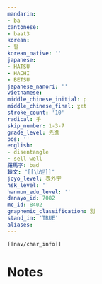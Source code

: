 ```yaml
---
mandarin:
- bā
cantonese:
- baat3
korean:
- 팔
korean_native: ''
japanese:
- HATSU
- HACHI
- BETSU
japanese_nanori: ''
vietnamese:
middle_chinese_initial: p
middle_chinese_final: ɣɛt
stroke_count: '10'
radical: 手
skip_number: 1-3-7
grade_level: 先進
pos: ''
english:
- disentangle
- sell well
羅馬字: bad
韓文: "[[\b받]]"
joyo_level: 表外字
hsk_level: ''
hanmun_edu_level: ''
danayo_id: 7082
mc_id: 8402
graphemic_classification: 別
stand_in: 'TRUE'
aliases:
---
```

```meta-bind-embed
[[nav/char_info]]
```

# Notes
